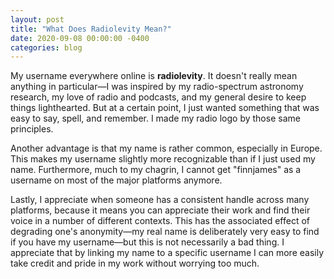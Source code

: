 ```yaml
---
layout: post
title: "What Does Radiolevity Mean?"
date: 2020-09-08 00:00:00 -0400
categories: blog
---
```


My username everywhere online is **radiolevity**. It doesn't really mean anything in particular—I was inspired by my radio-spectrum astronomy research, my love of radio and podcasts, and my general desire to keep things lighthearted. But at a certain point, I just wanted something that was easy to say, spell, and remember. I made my radio logo by those same principles.

Another advantage is that my name is rather common, especially in Europe. This makes my username slightly more recognizable than if I just used my name. Furthermore, much to my chagrin, I cannot get "finnjames" as a username on most of the major platforms anymore.

Lastly, I appreciate when someone has a consistent handle across many platforms, because it means you can appreciate their work and find their voice in a number of different contexts. This has the associated effect of degrading one's anonymity—my real name is deliberately very easy to find if you have my username—but this is not necessarily a bad thing. I appreciate that by linking my name to a specific username I can more easily take credit and pride in my work without worrying too much.